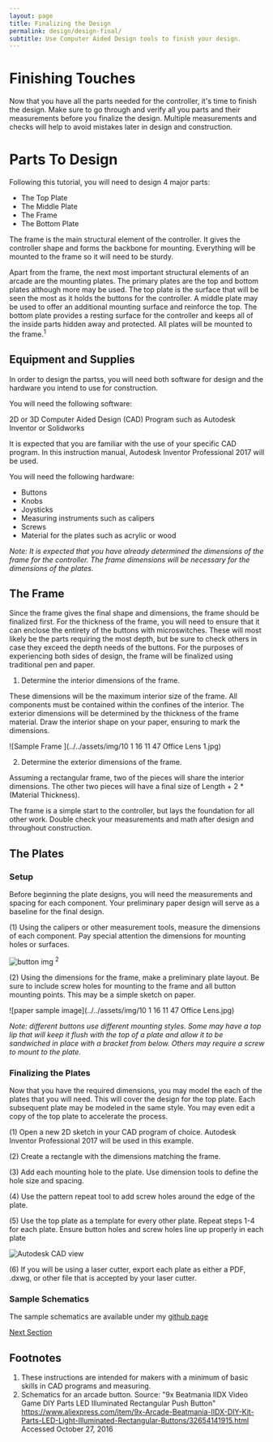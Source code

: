 ```yaml
---
layout: page
title: Finalizing the Design
permalink: design/design-final/
subtitle: Use Computer Aided Design tools to finish your design.
---
```


# Finishing Touches

Now that you have all the parts needed for the controller, it's time to finish the
design. Make sure to go through and verify all you parts and their measurements
before you finalize the design. Multiple measurements and checks will help to avoid
mistakes later in design and construction.

# Parts To Design

Following this tutorial, you will need to design 4 major parts:

-   The Top Plate
-   The Middle Plate
-   The Frame
-   The Bottom Plate

The frame is the main structural element of the controller. It gives the controller
shape and forms the backbone for mounting. Everything will be mounted to the frame
so it will need to be sturdy.

Apart from the frame, the next most important structural elements of an arcade are the mounting plates.
The primary plates are the top and bottom plates although more may be used.
The top plate is the surface that will be seen the most as it holds the buttons for the controller.
A middle plate may be used to offer an additional mounting surface and reinforce the top.
The bottom plate provides a resting surface for the controller and keeps all of the inside parts
hidden away and protected. All plates will be mounted to the frame.<sup>1</sup>

## Equipment and Supplies

In order to design the partss, you will need both software for design and the hardware you intend to use for construction.

You will need the following software:

2D or 3D Computer Aided Design  (CAD) Program such as Autodesk Inventor or Solidworks

It is expected that you are familiar with the use of your specific CAD program. In this instruction manual, Autodesk Inventor Professional 2017 will be used.

You will need the following hardware:

-   Buttons
-   Knobs
-   Joysticks
-   Measuring instruments such as calipers
-   Screws
-   Material for the plates such as acrylic or wood

<i>Note: It is expected that you have already determined the dimensions of the frame for the controller. The frame dimensions will be necessary for the dimensions of the plates.</i>

## The Frame

Since the frame gives the final shape and dimensions, the frame should be finalized
first. For the thickness of the frame, you will need to ensure that it can enclose
the entirety of the buttons with microswitches. These will most likely be the parts
requiring the most depth, but be sure to check others in case they exceed the depth
needs of the buttons. For the purposes of experiencing both sides of design, the
frame will be finalized using traditional pen and paper.

1.  Determine the interior dimensions of the frame.

  These dimensions will be the maximum interior size of the frame. All components
  must be contained within the confines of the interior. The exterior dimensions
  will be determined by the thickness of the frame material. Draw the interior shape
  on your paper, ensuring to mark the dimensions.

  ![Sample Frame ](../../assets/img/10 1 16 11 47 Office Lens 1.jpg)

2.  Determine the exterior dimensions of the frame.

  Assuming a rectangular frame, two of the pieces will share the interior dimensions.
  The other two pieces will have a final size of Length + 2 * (Material Thickness).

  The frame is a simple start to the controller, but lays the foundation for all other
  work. Double check your measurements and math after design and throughout construction.

## The Plates

### Setup

Before beginning the plate designs, you will need the measurements and spacing for each component. Your preliminary paper design will serve as a baseline for the final
design.

(1) Using the calipers or other measurement tools, measure the dimensions of each component. Pay special attention the dimensions for mounting holes or surfaces.

![button img](../../assets/img/button_schem.png) <sup>2</sup>

(2) Using the dimensions for the frame, make a preliminary plate layout. Be sure to include screw holes for mounting to the frame and all button mounting points. This may be a simple sketch on paper.

![paper sample image](../../assets/img/10 1 16 11 47 Office Lens.jpg)

<i>Note: different buttons use different mounting styles. Some may have a top lip that will keep it flush with the top of a plate and allow it to be sandwiched in place with a bracket from below. Others may require a screw to mount to the plate.</i>

### Finalizing the Plates

Now that you have the required dimensions, you may model the each of the plates that you will need. This will cover the design for the top plate. Each subsequent plate may be modeled in the same style. You may even edit a copy of the top plate to accelerate the process.

(1) Open a new 2D sketch in your CAD program of choice. Autodesk Inventor Professional 2017 will be used in this example.

(2) Create a rectangle with the dimensions matching the frame.

(3) Add each mounting hole to the plate. Use dimension tools to define the hole size and spacing.

(4) Use the pattern repeat tool to add screw holes around the edge of the plate.

(5) Use the top plate as a template for every other plate. Repeat steps 1-4 for each plate. Ensure button holes and screw holes line up properly in each plate

![Autodesk CAD view](../../assets/img/autodesk.png)

(6) If you will be using a laser cutter, export each plate as either a PDF, .dxwg, or other file that is accepted by your laser cutter.

### Sample Schematics

The sample schematics are available under my [github page](https://github.com/patback66/sdvx/tree/master/cad)

[Next Section](../../manufacturing/)

## Footnotes
1.  These instructions are intended for makers with a minimum of basic skills in CAD programs and measuring.
2.  Schematics for an arcade button. Source: "9x Beatmania IIDX Video Game DIY Parts LED Illuminated Rectangular Push Button" https://www.aliexpress.com/item/9x-Arcade-Beatmania-IIDX-DIY-Kit-Parts-LED-Light-Illuminated-Rectangular-Buttons/32654141915.html Accessed October 27, 2016

[comment]: <> (974 Words)
